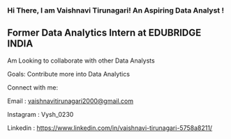 ### Hi There, I am Vaishnavi Tirunagari! An Aspiring Data Analyst !
## Former Data Analytics Intern at EDUBRIDGE INDIA
Am Looking to collaborate with other Data Analysts

Goals: Contribute more into Data Analytics 

Connect with me:

Email : vaishnavitirunagari2000@gmail.com

Instagram : Vysh_0230

Linkedin : https://www.linkedin.com/in/vaishnavi-tirunagari-5758a8211/
